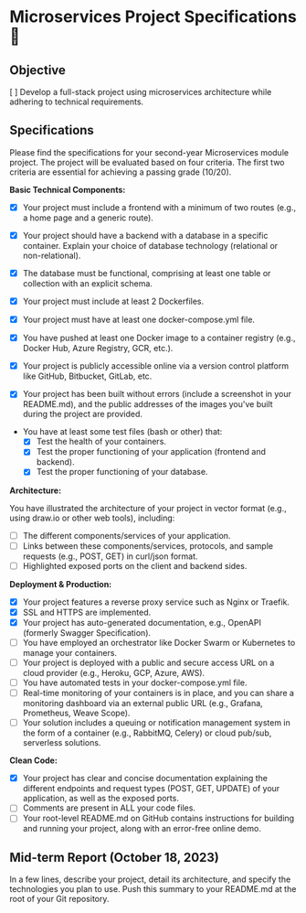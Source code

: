 # Microservices Project Specifications 🐳

## Objective

[ ] Develop a full-stack project using microservices architecture while adhering to technical requirements.

## Specifications

Please find the specifications for your second-year Microservices module project. The project will be evaluated based on four criteria. The first two criteria are essential for achieving a passing grade (10/20).

**Basic Technical Components:**

-   [x] Your project must include a frontend with a minimum of two routes (e.g., a home page and a generic route).
-   [x] Your project should have a backend with a database in a specific container. Explain your choice of database technology (relational or non-relational).
-   [x] The database must be functional, comprising at least one table or collection with an explicit schema.

-   [x] Your project must include at least 2 Dockerfiles.
-   [x] Your project must have at least one docker-compose.yml file.
-   [x] You have pushed at least one Docker image to a container registry (e.g., Docker Hub, Azure Registry, GCR, etc.).
-   [x] Your project is publicly accessible online via a version control platform like GitHub, Bitbucket, GitLab, etc.
-   [x] Your project has been built without errors (include a screenshot in your README.md), and the public addresses of the images you've built during the project are provided.
-   You have at least some test files (bash or other) that:
    -   [x] Test the health of your containers.
    -   [x] Test the proper functioning of your application (frontend and backend).
    -   [x] Test the proper functioning of your database.

**Architecture:**

You have illustrated the architecture of your project in vector format (e.g., using draw.io or other web tools), including:

-   [ ] The different components/services of your application.
-   [ ] Links between these components/services, protocols, and sample requests (e.g., POST, GET) in curl/json format.
-   [ ] Highlighted exposed ports on the client and backend sides.

**Deployment & Production:**

-   [x] Your project features a reverse proxy service such as Nginx or Traefik.
-   [x] SSL and HTTPS are implemented.
-   [x] Your project has auto-generated documentation, e.g., OpenAPI (formerly Swagger Specification).
-   [ ] You have employed an orchestrator like Docker Swarm or Kubernetes to manage your containers.
-   [ ] Your project is deployed with a public and secure access URL on a cloud provider (e.g., Heroku, GCP, Azure, AWS).
-   [ ] You have automated tests in your docker-compose.yml file.
-   [ ] Real-time monitoring of your containers is in place, and you can share a monitoring dashboard via an external public URL (e.g., Grafana, Prometheus, Weave Scope).
-   [ ] Your solution includes a queuing or notification management system in the form of a container (e.g., RabbitMQ, Celery) or cloud pub/sub, serverless solutions.

**Clean Code:**

-   [x] Your project has clear and concise documentation explaining the different endpoints and request types (POST, GET, UPDATE) of your application, as well as the exposed ports.
-   [ ] Comments are present in ALL your code files.
-   [ ] Your root-level README.md on GitHub contains instructions for building and running your project, along with an error-free online demo.

## Mid-term Report (October 18, 2023)

In a few lines, describe your project, detail its architecture, and specify the technologies you plan to use. Push this summary to your README.md at the root of your Git repository.

